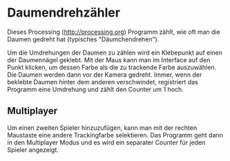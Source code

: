 Daumendrehzähler
================

Dieses Processing (http://processing.org) Programm zählt, wie oft man die Daumen gedreht hat (typisches "Däumchendrehen").

Um die Umdrehungen der Daumen zu zählen wird ein Klebepunkt auf einen der Daumennägel geklebt. Mit der Maus kann man im Interface auf den Punkt klicken, um dessen Farbe als die zu trackende Farbe auszuwählen. Die Daumen werden dann vor der Kamera gedreht. Immer, wenn der beklebte Daumen hinter dem anderen verschwindet, registriert das Programm eine Umdrehung und zählt den Counter um 1 hoch.

Multiplayer
-----------

Um einen zweiten Spieler hinzuzufügen, kann man mit der rechten Maustaste eine andere Trackingfarbe selektieren. Das Programm geht dann in den Multiplayer Modus und es wird ein separater Counter für jeden Spieler angezeigt. 
